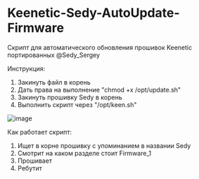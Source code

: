 # Keenetic-Sedy-AutoUpdate-Firmware
Скрипт для автоматического обновления прошивок Keenetic портированных @Sedy_Sergey

Инструкция:
1. Закинуть файл в корень
2. Дать права на выполнение "chmod +x /opt/update.sh"
3. Закинуть прошивку Sedy в корень
4. Выполнить скрипт через "/opt/keen.sh"


![image](https://user-images.githubusercontent.com/79056064/201493794-47088f14-e778-4b10-85fd-55259391a4ba.png)


Как работает скрипт:
1. Ищет в корне прошивку с упоминанием в названии Sedy
2. Смотрит на каком разделе стоит Firmware_1
3. Прошивает
4. Ребутит
